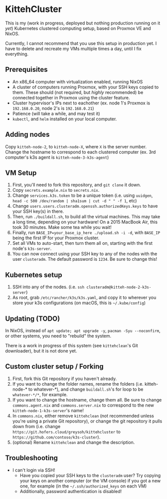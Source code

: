 # KittehCluster
This is my (work in progress, deployed but nothing production running on it *yet*) Kubernetes clustered computing setup, based on Proxmox VE and NixOS.  
  
Currently, I cannot recommend that you use this setup in production yet. I have to delete and recreate my VMs multiple times a day, until I fix everything.
## Prerequisites
- An x86_64 computer with virtualization enabled, running NixOS
- A cluster of computers running Proxmox, with your SSH keys copied to them. These should (not required, but *highly* recommended) be connected together in Proxmox using the cluster feature.
- Cluster hypervisor's IPs next to eachother (ex. node 1's Proxmox is `192.168.0.20`, node 2's is `192.168.0.21`)
- Patience (will take a while, and may test it)
- `kubectl`, and `helm` installed on your local computer.
## Adding nodes
Copy `kitteh-node-2`, to `kitteh-node-X`, where `X` is the server number. Change the hostname to correspond to each clustered computer (ex. 3rd computer's k3s agent is `kitteh-node-3-k3s-agent`)
## VM Setup
1. First, you'll need to fork this repository, and `git clone` it down.
2. Copy `secrets.example.nix` to `secrets.nix`.
3. Change `services.k3s.token` to be a unique token (i.e. using `uuidgen`, `head -c 500 /dev/random | sha1sum | cut -d " " -f 1`, etc)
4. Change `users.users.clusteradm.openssh.authorizedKeys.keys` to have your SSH key(s) in there.
5. Then, run `./buildall.sh`, to build all the virtual machines. This may take a long time, depending on your hardware! On a 2015 MacBook Air, this took 30 minutes. Make some tea while you wait!
6. Finally, run `BASE_IP=your_base_ip_here ./upload.sh -i -d`, with `BASE_IP` being the first IP for your Proxmox cluster.
7. Set all VMs to auto-start, then turn them all on, starting with the first node's `k3s-server`.
8. You can now connect using your SSH key to any of the nodes with the user `clusteradm`. The default password is `1234`. Be sure to change this!
## Kubernetes setup
1. SSH into any of the nodes. (i.e. `ssh clusteradm@kitteh-node-2-k3s-server`)
2. As root, grab `/etc/rancher/k3s/k3s.yaml`, and copy it to wherever you store your k3s configurations (on macOS, this is `~/.kube/config`)
## Updating (TODO)
In NixOS, instead of `apt update; apt upgrade -y`, `pacman -Syu --noconfirm`, or other systems, you need to "rebuild" the system.  
  
There is a work in progress of this system (see `kittehclean`'s Git downloader), but it is not done yet.
## Custom cluster setup / Forking
1. First, fork this Git repository if you haven't already.
2. If you want to change the folder names, rename the folders (i.e. kitteh-node-* to whatever-*), and change `buildall.sh`'s for loop to be `whatever-*/*`, for example.
3. If you want to change the hostname, change them all. Be sure to change `commons.agent.nix` and `commons.server.nix` to correspond to the new `kitteh-node-1-k3s-server`'s name!
4. In `commons.nix`, either remove `kittehclean` (not recommended unless you're using a private Git repository), or change the git repository it pulls down from (i.e. change `https://git.hofers.cloud/greysoh/kittehcluster` to `https://github.com/contoso/k3s-cluster`).
5. (optional) Rename `kittehclean` and change the description.
## Troubleshooting
- I can't login via SSH!
  - Have you copied your SSH keys to the `clusteradm` user? Try copying your keys on another computer (or the VM console) if you got a new one, for example (in the `~/.ssh/authorized_keys` on each VM)
  - Additionally, password authentication is disabled!